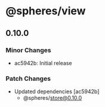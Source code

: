 # @spheres/view

## 0.10.0

### Minor Changes

- ac5942b: Initial release

### Patch Changes

- Updated dependencies [ac5942b]
  - @spheres/store@0.10.0

